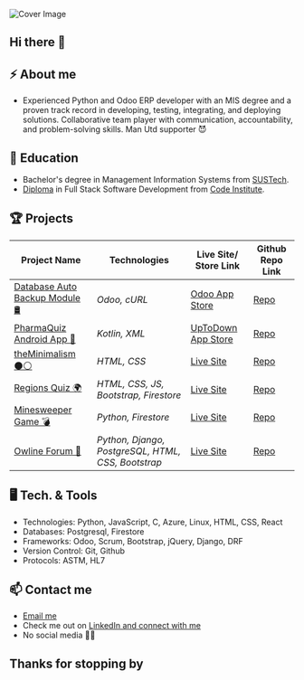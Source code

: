 ![Cover Image](https://media.licdn.com/dms/image/v2/D4E16AQEKRjc6gwmUgA/profile-displaybackgroundimage-shrink_350_1400/profile-displaybackgroundimage-shrink_350_1400/0/1725292463545?e=1731542400&v=beta&t=Pa2LygxI7eQpUbq8igzm0Gd-mf5OJo0-d0k5J8wyFi4)


## Hi there 👋

## ⚡ About me

- Experienced Python and Odoo ERP developer with an MIS degree and a proven track record in developing, testing, integrating, and deploying solutions. Collaborative team player with communication, accountability, and problem-solving skills. Man Utd supporter 😈


## 🔭 Education
- Bachelor's degree in Management Information Systems from [SUSTech](https://www.sustech.edu/).
- [Diploma](https://www.credential.net/ff990856-7776-443c-9c5f-5fd0e44a1f4f#gs.4l18em) in Full Stack Software Development from [Code Institute](https://codeinstitute.net/).


## 🏆 Projects

| Project Name | Technologies| Live Site/ Store Link | Github Repo Link |
| --------------------- | --------------------- | --------------------- | --------------------- |
| <u>Database Auto Backup Module 🛢</u> | _Odoo, cURL_ | [Odoo App Store](https://apps.odoo.com/apps/modules/14.0/database_autobackup/) | [Repo](https://github.com/khubabshams/Odoo-Database-Auto-Backup) |
| <u>PharmaQuiz Android App 📱</u> | _Kotlin, XML_ | [UpToDown App Store](https://pharmaquiz.en.uptodown.com/android) | [Repo](https://github.com/khubabshams/PharmaQuiz) |
| <u>theMinimalism ⚫⚪</u> | _HTML, CSS_ | [Live Site](https://khubabshams.github.io/minimalism/) | [Repo](https://github.com/khubabshams/minimalism) |
| <u>Regions Quiz 🌍</u> | _HTML, CSS, JS, Bootstrap, Firestore_ | [Live Site](https://khubabshams.github.io/regions-quiz/) | [Repo](https://github.com/khubabshams/regions-quiz) |
| <u>Minesweeper Game 💣</u> | _Python, Firestore_ | [Live Site](https://cli-minesweeper.herokuapp.com/) | [Repo](https://github.com/khubabshams/minesweeper) |
| <u>Owline Forum 💬</u> | _Python, Django, PostgreSQL, HTML, CSS, Bootstrap_ | [Live Site](https://owline.herokuapp.com/) | [Repo](https://github.com/khubabshams/owline) |


## 🖥️ Tech. & Tools
- Technologies: 		Python, JavaScript, C, Azure, Linux, HTML, CSS, React
- Databases:			  Postgresql, Firestore
- Frameworks:		    Odoo, Scrum, Bootstrap, jQuery, Django, DRF
- Version Control:  Git, Github
- Protocols:        ASTM, HL7


## 📫 Contact me

- <a href="mailto:kshamse4@gmail.com">Email me</a>
- Check me out on [LinkedIn and connect with me](https://www.linkedin.com/in/khubabshams/)
- No social media 📵😅


## Thanks for stopping by
